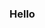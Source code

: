 ### Hello 

<!--
Hi, I'm a student at University of West Florida. I'm a graphic design major. This is where I'm keeping my work. 
-->
